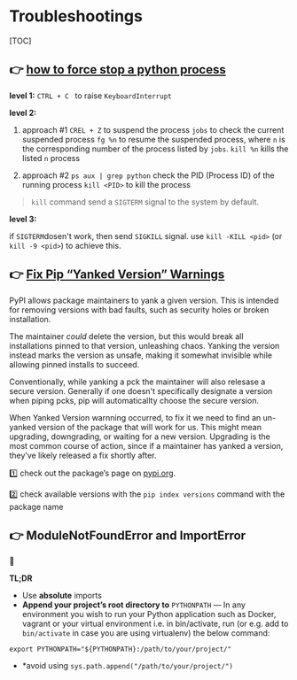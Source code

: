 # Troubleshootings

[TOC]



## 👉 [how to force stop a python process](https://stackoverflow.com/a/53211247/16542494)

**level 1:**
`CTRL + C `  to raise  `KeyboardInterrupt`

**level 2:**

1. approach #1
`CREL + Z` to suspend the process
`jobs` to check the current suspended process
`fg %n` to resume the suspended process, where `n` is the corresponding number of the process listed by `jobs`.
`kill %n` kills the listed `n` process

2.  approach #2
`ps aux | grep python` check the PID (Process ID) of the running process
`kill <PID>` to kill the process
> `kill` command send a `SIGTERM` signal to the system by default. 

**level 3:**

if `SIGTERM`dosen't work, then send `SIGKILL` signal.
use `kill -KILL <pid>` (or `kill -9 <pid>`) to achieve this. 



## 👉 [Fix Pip “Yanked Version” Warnings](https://adamj.eu/tech/2021/09/20/how-to-fix-pip-yanked-version-warnings/)

PyPI allows package maintainers to yank a given version. This is intended for removing versions with bad faults, such as security holes or broken installation.

The maintainer *could* delete the version, but this would break all installations pinned to that version, unleashing chaos. Yanking the version instead marks the version as unsafe, making it somewhat invisible while allowing pinned installs to succeed.

Conventionally, while yanking a pck the maintainer will also relesase a secure version. Generally if one doesn't specifically designate a version when piping pcks, pip will automaticallty choose the secure version.

When Yanked Version warnning occurred, to fix it we need to find an un-yanked version of the package that will work for us. This might mean upgrading, downgrading, or waiting for a new version. Upgrading is the most common course of action, since if a maintainer has yanked a version, they’ve likely released a fix shortly after.

1️⃣ check out the package’s page on [pypi.org](https://pypi.org/).

2️⃣  check available versions with the `pip index versions` command with the package name



## 👉 ModuleNotFoundError and ImportError

:link:

[How to Fix ModuleNotFoundError and ImportError]: https://towardsdatascience.com/how-to-fix-modulenotfounderror-and-importerror-248ce5b69b1c
[Relative imports - ModuleNotFoundError: No module named x]: https://stackoverflow.com/questions/43728431/relative-imports-modulenotfounderror-no-module-named-x



**TL;DR**

- Use **absolute** imports
- **Append your project’s root directory to** `PYTHONPATH` — In any environment you wish to run your Python application such as Docker, vagrant or your virtual environment i.e. in bin/activate, run (or e.g. add to `bin/activate` in case you are using virtualenv) the below command:

```
export PYTHONPATH="${PYTHONPATH}:/path/to/your/project/"
```

- *avoid using `sys.path.append("/path/to/your/project/")`
